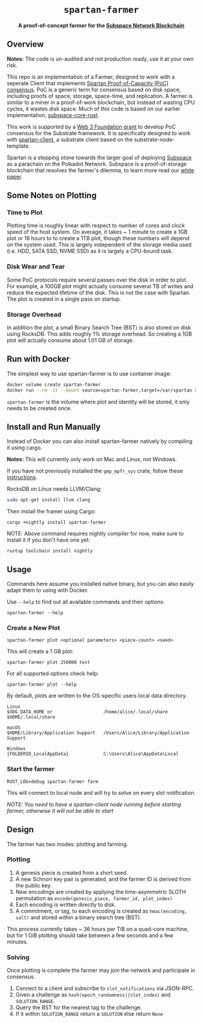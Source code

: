 <div align="center">
  <h1><code>spartan-farmer</code></h1>
  <strong>A proof-of-concept farmer for the <a href="https://subspace.network/">Subspace Network Blockchain</a></strong>
</div>

## Overview
**Notes:** The code is un-audited and not production ready, use it at your own risk.

This repo is an implementation of a Farmer, designed to work with a seperate Client that implements [Spartan Proof-of-Capacity (PoC) consensus](https://github.com/subspace/substrate/blob/w3f-spartan-ms-1/frame/spartan/design.md). PoC is a generic term for consensus based on disk space, including proofs of space, storage, space-time, and replication. A farmer is similar to a miner in a proof-of-work blockchain, but instead of wasting CPU cycles, it wastes disk space. Much of this code is based on our earlier implementation, [subspace-core-rust](https://www.github.com/subspace/subspace-core-rust).

This work is supported by a [Web 3 Foundation grant](https://github.com/w3f/Open-Grants-Program/blob/master/applications/spartan_poc_consensus_module.md) to develop PoC consensus for the Substrate framework. It is specifically designed to work with [spartan-client](https://github.com/subspace/substrate/tree/w3f-spartan-ms-1/bin/node-template-spartan), a substrate client based on the substrate-node-template. 

Spartan is a stepping stone towards the larger goal of deploying [Subspace](https://www.subspace.network/) as a parachain on the Polkadot Network. Subspace is a proof-of-storage blockchain that resolves the farmer's dilemma, to learn more read our <a href="https://drive.google.com/file/d/1v847u_XeVf0SBz7Y7LEMXi72QfqirstL/view">white paper</a>.

## Some Notes on Plotting

### Time to Plot

Plotting time is roughly linear with respect to number of cores and clock speed of the host system. On average, it takes ~ 1 minute to create a 1GB plot or 18 hours to to create a 1TB plot, though these numbers will depend on the system used. This is largely independent of the storage media used (i.e. HDD, SATA SSD, NVME SSD) as it is largely a CPU-bound task.

### Disk Wear and Tear

Some PoC protocols require several passes over the disk in order to plot. For example, a 100GB plot might actually consume several TB of writes and reduce the expected lifetime of the disk. This is not the case with Spartan. The plot is created in a single pass on startup. 

### Storage Overhead

In addition the plot, a small Binary Search Tree (BST) is also stored on disk using RocksDB. This adds roughly 1% storage overhead. So creating a 1GB plot will actually consume about 1.01 GB of storage. 

## Run with Docker
The simplest way to use spartan-farmer is to use container image:
```bash
docker volume create spartan-farmer
docker run --rm -it --mount source=spartan-farmer,target=/var/spartan subspacelabs/spartan-farmer --help
```

`spartan-farmer` is the volume where plot and identity will be stored, it only needs to be created once.

## Install and Run Manually
Instead of Docker you can also install spartan-farmer natively by compiling it using cargo.

**Notes:** This will currently only work on Mac and Linux, not Windows.

If you have not previously installed the `gmp_mpfr_sys` crate, follow these [instructions](https://docs.rs/gmp-mpfr-sys/1.3.0/gmp_mpfr_sys/index.html#building-on-gnulinux). 

RocksDB on Linux needs LLVM/Clang:
```bash
sudo apt-get install llvm clang
```

Then install the framer using Cargo:
```
cargo +nightly install spartan-farmer
```

NOTE: Above command requires nightly compiler for now, make sure to install it if you don't have one yet:
```
rustup toolchain install nightly
```

## Usage
Commands here assume you installed native binary, but you can also easily adapt them to using with Docker.

Use `--help` to find out all available commands and their options:
```
spartan-farmer --help
```

### Create a New Plot
```
spartan-farmer plot <optional parameters> <piece-count> <seed>
```

This will create a 1 GB plot:
```
spartan-farmer plot 256000 test
```

For all supported options check help:
```
spartan-farmer plot --help
```

By default, plots are written to the OS-specific users local data directory.

```
Linux
$XDG_DATA_HOME or                   /home/alice/.local/share
$HOME/.local/share 

macOS
$HOME/Library/Application Support   /Users/Alice/Library/Application Support

Windows
{FOLDERID_LocalAppData}             C:\Users\Alice\AppData\Local
```

### Start the farmer
```
RUST_LOG=debug spartan-farmer farm
```

This will connect to local node and will try to solve on every slot notification.

*NOTE: You need to have a spartan-client node running before starting farmer, otherwise it will not be able to start*


## Design

The farmer has two modes: plotting and farming.

### Plotting
1. A genesis piece is created from a short seed.
2. A new Schnorr key pair is generated, and the farmer ID is derived from the public key.
3. New encodings are created by applying the time-asymmetric SLOTH permutation as `encode(genesis_piece, farmer_id, plot_index)`
4. Each encoding is written directly to disk.
5. A commitment, or tag, to each encoding is created as `hmac(encoding, salt)` and stored within a binary search tree (BST).

This process currently takes ~ 36 hours per TiB on a quad-core machine, but for 1 GiB plotting should take between a few seconds and a few minutes.

### Solving
Once plotting is complete the farmer may join the network and participate in consensus.

1. Connect to a client and subscribe to `slot_notifications` via JSON-RPC.
2. Given a challenge as `hash(epoch_randomness||slot_index)` and `SOLUTION_RANGE`.
3. Query the BST for the nearest tag to the challenge.
4. If it within `SOLUTION_RANGE` return a `SOLUTION` else return `None`




